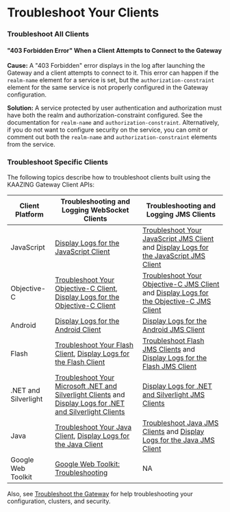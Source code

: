 Troubleshoot Your Clients
=========================

### Troubleshoot All Clients

#### "403 Forbidden Error" When a Client Attempts to Connect to the Gateway

**Cause:** A "403 Forbidden" error displays in the log after launching the Gateway and a client attempts to connect to it. This error can happen if the `realm-name` element for a service is set, but the `authorization-constraint` element for the same service is not properly configured in the Gateway configuration.

**Solution:** A service protected by user authentication and authorization must have both the realm and authorization-constraint configured. See the documentation for `realm-name` and `authorization-constraint`. Alternatively, if you do not want to configure security on the service, you can omit or comment out both the `realm-name` and `authorization-constraint` elements from the service.

### Troubleshoot Specific Clients

The following topics describe how to troubleshoot clients built using the KAAZING Gateway Client APIs:

| Client Platform      | Troubleshooting and Logging WebSocket Clients                                                                                                                                                       | Troubleshooting and Logging JMS Clients                                                                                                                             |
| -------------------- | --------------------------------------------------------------------------------------------------------------------------------------------------------------------------------------------------- | ------------------------------------------------------------------------------------------------------------------------------------------------------------------- |
| JavaScript           | [Display Logs for the JavaScript Client](https://github.com/kaazing/javascript.client/blob/develop/gateway/doc/p_clientlogging_js.md)                                                                                                                           | [Troubleshoot Your JavaScript JMS Client](https://github.com/kaazing/enterprise.javascript.client/blob/develop/jms/doc/p_dev_js_tshoot_jms.md) and [Display Logs for the JavaScript JMS Client](https://github.com/kaazing/enterprise.javascript.client/blob/develop/jms/doc/p_clientlogging_js_jms.md)           |
| Objective-C          | [Troubleshoot Your Objective-C Client](../ios/p_dev_objc_tshoot.md),  [Display Logs for the Objective-C Client](../ios/p_dev_objc_log.md)                                                 | [Troubleshoot Your Objective-C JMS Client](../ios/p_dev_objc_tshoot.md) and [Display Logs for the Objective-C JMS Client](../ios/p_dev_objc_log.md)       |
| Android              | [Display Logs for the Android Client](../java/p_dev_android_log.md)                                                                                                                          | [Display Logs for the Android JMS Client](../java/p_dev_android_log.md)                                                                                      |
| Flash                | [Troubleshoot Your Flash Client](../flash/p_dev_flash_tshoot.md), [Display Logs for the Flash Client](../flash/p_clientlogging_flash.md)                                                    | [Troubleshoot Flash JMS Clients](../flash/p_dev_flash_tshoot.md) and [Display Logs for the Flash JMS Client](../flash/p_clientlogging_flash.md)             |
| .NET and Silverlight | [Troubleshoot Your Microsoft .NET and Silverlight Clients](../windows/p_dev_dotnet_tshoot.md) and  [Display Logs for .NET and Silverlight Clients](../windows/p_clientlogging_dotnet.md)      | [Display Logs for .NET and Silverlight JMS Clients](../windows/p_clientlogging_dotnet.md)                                                                        |
| Java                 | [Troubleshoot Your Java Client](../java/p_dev_java_tshoot.md), [Display Logs for the Java Client](../java/p_dev_java_logging.md)                                                            | [Troubleshoot Java JMS Clients](../java/p_dev_java_tshoot.md) and  [Display Logs for the Java JMS Client](../java/p_dev_java_logging.md)                    |
| Google Web Toolkit   | [Google Web Toolkit: Troubleshooting](../dev-gwt/p_dev_gwt.md#troubleshooting)                                                                                                                      | NA                                                                                                                                                                  |

Also, see [Troubleshoot the Gateway](o_troubleshoot.md) for help troubleshooting your configuration, clusters, and security.
